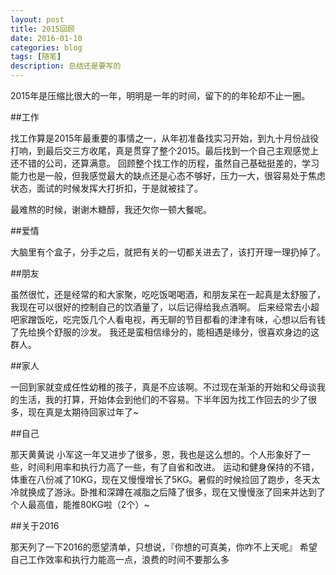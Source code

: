 ```yaml
---
layout: post
title: 2015回顾
date: 2016-01-10
categories: blog
tags: [随笔]
description: 总结还是要写的
---
```

2015年是压缩比很大的一年，明明是一年的时间，留下的的年轮却不止一圈。

##工作

找工作算是2015年最重要的事情之一，从年初准备找实习开始，到九十月份战役打响，到最后交三方收尾，真是贯穿了整个2015。最后找到一个自己主观感觉上还不错的公司，还算满意。
回顾整个找工作的历程，虽然自己基础挺差的，学习能力也是一般，但我感觉最大的缺点还是心态不够好，压力一大，很容易处于焦虑状态，面试的时候发挥大打折扣，于是就被挂了。

最难熬的时候，谢谢木糖醇，我还欠你一顿大餐呢。

##爱情

大脑里有个盒子，分手之后，就把有关的一切都关进去了，该打开理一理扔掉了。

##朋友

虽然很忙，还是经常的和大家聚，吃吃饭喝喝酒，和朋友呆在一起真是太舒服了，我现在可以很好的控制自己的饮酒量了，以后记得给我点酒啊。
后来经常去小超吧家蹭饭吃，吃完饭几个人看电视，再无聊的节目都看的津津有味，心想以后有钱了先给换个舒服的沙发。
我还是蛮相信缘分的，能相遇是缘分，很喜欢身边的这群人。

##家人

一回到家就变成任性幼稚的孩子，真是不应该啊。不过现在渐渐的开始和父母谈我的生活，我的打算，开始体会到他们的不容易。下半年因为找工作回去的少了很多，现在真是太期待回家过年了~

##自己

那天黄黄说 小军这一年又进步了很多，恩，我也是这么想的。个人形象好了一些，时间利用率和执行力高了一些，有了自省和改进。
运动和健身保持的不错，体重在八份减了10KG，现在又慢慢增长了5KG。暑假的时候捡回了跑步，冬天太冷就换成了游泳。卧推和深蹲在减脂之后降了很多，现在又慢慢涨了回来并达到了个人最高值，能推80KG啦（2个）~

##关于2016

那天列了一下2016的愿望清单，只想说，『你想的可真美，你咋不上天呢』
希望自己工作效率和执行力能高一点，浪费的时间不要那么多
